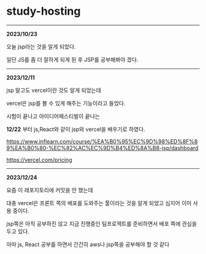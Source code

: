 # study-hosting
_______________________________________________
**2023/10/23**

오늘 jsp라는 것을 알게 되었다.

일단 JS를 좀 더 잘하게 되게 된 후 JSP를 공부해봐야 겠다.

___________________________________________________
**2023/12/11**

jsp 말고도 vercel이란 것도 알게 되었는데

vercel은 jsp를 볼 수 있게 해주는 기능이라고 들었다.

시험이 끝나고 아이디어페스티벌이 끝나는

**12/22** 부터 js,React와 같이 jsp와 vercel을 배우기로 하였다.

https://www.inflearn.com/course/%EA%B0%95%EC%9D%98%ED%8F%89%EA%B0%80-%EC%82%AC%EC%9D%B4%ED%8A%B8-jsp/dashboard

https://vercel.com/pricing

______________________________________________________
**2023/12/24**

요즘 이 레포지토리에 커밋을 안 했는데

대충 vercel은 프론트 쪽의 배포를 도와주는 툴이라는 것을 알게 되었고 심지어 이미 사용 중이다.

jsp쪽은 아직 공부하진 않고 지금 진행중인 팀프로젝트를 준비하면서 배포 쪽에 관심을 두고 있다.

아마 js, React 공부를 하면서 간간히 aws나 jsp쪽을 공부해야 할 것 같다

